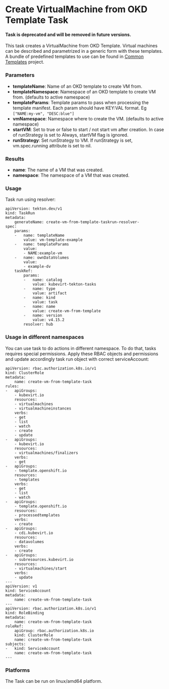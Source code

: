 # Create VirtualMachine from OKD Template Task

#### Task is deprecated and will be removed in future versions.

This task creates a VirtualMachine from OKD Template.
Virtual machines can be described and parametrized in a generic form with these templates.
A bundle of predefined templates to use can be found in [Common Templates](https://github.com/kubevirt/common-templates) project.

### Parameters

- **templateName**: Name of an OKD template to create VM from.
- **templateNamespace**: Namespace of an OKD template to create VM from. (defaults to active namespace)
- **templateParams**: Template params to pass when processing the template manifest. Each param should have KEY:VAL format. Eg `["NAME:my-vm", "DESC:blue"]`
- **vmNamespace**: Namespace where to create the VM. (defaults to active namespace)
- **startVM**: Set to true or false to start / not start vm after creation. In case of runStrategy is set to Always, startVM flag is ignored.
- **runStrategy**: Set runStrategy to VM. If runStrategy is set, vm.spec.running attribute is set to nil.

### Results

- **name**: The name of a VM that was created.
- **namespace**: The namespace of a VM that was created.

### Usage

Task run using resolver:
```
apiVersion: tekton.dev/v1
kind: TaskRun
metadata:
    generateName: create-vm-from-template-taskrun-resolver-
spec:
    params:
    -   name: templateName
        value: vm-template-example
    -   name: templateParams
        value:
        - NAME:example-vm
    -   name: ownDataVolumes
        value:
        - example-dv
    taskRef:
        params:
        -   name: catalog
            value: kubevirt-tekton-tasks
        -   name: type
            value: artifact
        -   name: kind
            value: task
        -   name: name
            value: create-vm-from-template
        -   name: version
            value: v4.15.2
        resolver: hub
```

### Usage in different namespaces

You can use task to do actions in different namespace. To do that, tasks requires special permissions. Apply these RBAC objects and permissions and update accordingly task run object with correct serviceAccount:

```
apiVersion: rbac.authorization.k8s.io/v1
kind: ClusterRole
metadata:
    name: create-vm-from-template-task
rules:
-   apiGroups:
    - kubevirt.io
    resources:
    - virtualmachines
    - virtualmachineinstances
    verbs:
    - get
    - list
    - watch
    - create
    - update
-   apiGroups:
    - kubevirt.io
    resources:
    - virtualmachines/finalizers
    verbs:
    - get
-   apiGroups:
    - template.openshift.io
    resources:
    - templates
    verbs:
    - get
    - list
    - watch
-   apiGroups:
    - template.openshift.io
    resources:
    - processedtemplates
    verbs:
    - create
-   apiGroups:
    - cdi.kubevirt.io
    resources:
    - datavolumes
    verbs:
    - create
-   apiGroups:
    - subresources.kubevirt.io
    resources:
    - virtualmachines/start
    verbs:
    - update
---
apiVersion: v1
kind: ServiceAccount
metadata:
    name: create-vm-from-template-task
---
apiVersion: rbac.authorization.k8s.io/v1
kind: RoleBinding
metadata:
    name: create-vm-from-template-task
roleRef:
    apiGroup: rbac.authorization.k8s.io
    kind: ClusterRole
    name: create-vm-from-template-task
subjects:
-   kind: ServiceAccount
    name: create-vm-from-template-task
---
```

### Platforms

The Task can be run on linux/amd64 platform.
